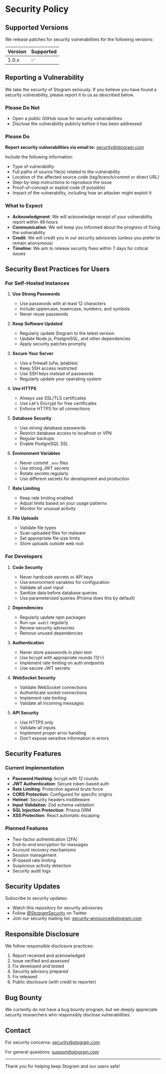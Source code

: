 # Security Policy

## Supported Versions

We release patches for security vulnerabilities for the following versions:

| Version | Supported          |
| ------- | ------------------ |
| 1.0.x   | :white_check_mark: |

## Reporting a Vulnerability

We take the security of Stogram seriously. If you believe you have found a security vulnerability, please report it to us as described below.

### Please Do Not

- Open a public GitHub issue for security vulnerabilities
- Disclose the vulnerability publicly before it has been addressed

### Please Do

**Report security vulnerabilities via email to:** security@stogram.com

Include the following information:
- Type of vulnerability
- Full paths of source file(s) related to the vulnerability
- Location of the affected source code (tag/branch/commit or direct URL)
- Step-by-step instructions to reproduce the issue
- Proof-of-concept or exploit code (if possible)
- Impact of the vulnerability, including how an attacker might exploit it

### What to Expect

- **Acknowledgment**: We will acknowledge receipt of your vulnerability report within 48 hours
- **Communication**: We will keep you informed about the progress of fixing the vulnerability
- **Credit**: We will credit you in our security advisories (unless you prefer to remain anonymous)
- **Timeline**: We aim to release security fixes within 7 days for critical issues

## Security Best Practices for Users

### For Self-Hosted Instances

1. **Use Strong Passwords**
   - Use passwords with at least 12 characters
   - Include uppercase, lowercase, numbers, and symbols
   - Never reuse passwords

2. **Keep Software Updated**
   - Regularly update Stogram to the latest version
   - Update Node.js, PostgreSQL, and other dependencies
   - Apply security patches promptly

3. **Secure Your Server**
   - Use a firewall (ufw, iptables)
   - Keep SSH access restricted
   - Use SSH keys instead of passwords
   - Regularly update your operating system

4. **Use HTTPS**
   - Always use SSL/TLS certificates
   - Use Let's Encrypt for free certificates
   - Enforce HTTPS for all connections

5. **Database Security**
   - Use strong database passwords
   - Restrict database access to localhost or VPN
   - Regular backups
   - Enable PostgreSQL SSL

6. **Environment Variables**
   - Never commit `.env` files
   - Use strong JWT secrets
   - Rotate secrets regularly
   - Use different secrets for development and production

7. **Rate Limiting**
   - Keep rate limiting enabled
   - Adjust limits based on your usage patterns
   - Monitor for unusual activity

8. **File Uploads**
   - Validate file types
   - Scan uploaded files for malware
   - Set appropriate file size limits
   - Store uploads outside web root

### For Developers

1. **Code Security**
   - Never hardcode secrets or API keys
   - Use environment variables for configuration
   - Validate all user input
   - Sanitize data before database queries
   - Use parameterized queries (Prisma does this by default)

2. **Dependencies**
   - Regularly update npm packages
   - Run `npm audit` regularly
   - Review security advisories
   - Remove unused dependencies

3. **Authentication**
   - Never store passwords in plain text
   - Use bcrypt with appropriate rounds (12+)
   - Implement rate limiting on auth endpoints
   - Use secure JWT secrets

4. **WebSocket Security**
   - Validate WebSocket connections
   - Authenticate socket connections
   - Implement rate limiting
   - Validate all incoming messages

5. **API Security**
   - Use HTTPS only
   - Validate all inputs
   - Implement proper error handling
   - Don't expose sensitive information in errors

## Security Features

### Current Implementation

- **Password Hashing**: bcrypt with 12 rounds
- **JWT Authentication**: Secure token-based auth
- **Rate Limiting**: Protection against brute force
- **CORS Protection**: Configured for specific origins
- **Helmet**: Security headers middleware
- **Input Validation**: Zod schema validation
- **SQL Injection Protection**: Prisma ORM
- **XSS Protection**: React automatic escaping

### Planned Features

- Two-factor authentication (2FA)
- End-to-end encryption for messages
- Account recovery mechanisms
- Session management
- IP-based rate limiting
- Suspicious activity detection
- Security audit logs

## Security Updates

Subscribe to security updates:
- Watch this repository for security advisories
- Follow [@StogramSecurity](https://twitter.com/StogramSecurity) on Twitter
- Join our security mailing list: security-announce@stogram.com

## Responsible Disclosure

We follow responsible disclosure practices:
1. Report received and acknowledged
2. Issue verified and assessed
3. Fix developed and tested
4. Security advisory prepared
5. Fix released
6. Public disclosure (with credit to reporter)

## Bug Bounty

We currently do not have a bug bounty program, but we deeply appreciate security researchers who responsibly disclose vulnerabilities.

## Contact

For security concerns: security@stogram.com

For general questions: support@stogram.com

---

Thank you for helping keep Stogram and our users safe!
